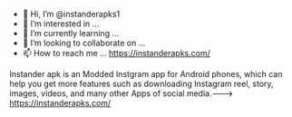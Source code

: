 - 👋 Hi, I’m @instanderapks1
- 👀 I’m interested in ...
- 🌱 I’m currently learning ...
- 💞️ I’m looking to collaborate on ...
- 📫 How to reach me ...
https://instanderapks.com/

Instander apk is an Modded Instgram app for Android phones, which can help you get more features 
such as downloading Instagram reel, story, images, videos, and many other Apps of social media.--->
https://instanderapks.com/
